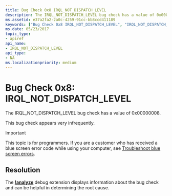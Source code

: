 ```yaml
---
title: Bug Check 0x8 IRQL_NOT_DISPATCH_LEVEL
description: The IRQL_NOT_DISPATCH_LEVEL bug check has a value of 0x00000008.This bug check appears very infrequently.
ms.assetid: e37a2fa2-2a0c-4259-91cc-bb8ccd411189
keywords: ["Bug Check 0x8 IRQL_NOT_DISPATCH_LEVEL", "IRQL_NOT_DISPATCH_LEVEL"]
ms.date: 05/23/2017
topic_type:
- apiref
api_name:
- IRQL_NOT_DISPATCH_LEVEL
api_type:
- NA
ms.localizationpriority: medium
---
```


# Bug Check 0x8: IRQL\_NOT\_DISPATCH\_LEVEL


The IRQL\_NOT\_DISPATCH\_LEVEL bug check has a value of 0x00000008.

This bug check appears very infrequently.

> [!IMPORTANT]
> This topic is for programmers. If you are a customer who has received a blue screen error code while using your computer, see [Troubleshoot blue screen errors](https://www.windows.com/stopcode).


## Resolution
The [**!analyze**](-analyze.md) debug extension displays information about the bug check and can be helpful in determining the root cause.


 

 




